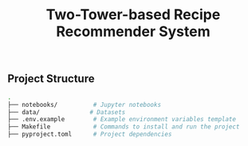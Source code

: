 <div align="center">
  <h1>Two-Tower-based Recipe Recommender System</h1>
</div>

</br>

## Project Structure

```bash
.
├── notebooks/          # Jupyter notebooks
├── data/              # Datasets
├── .env.example        # Example environment variables template
├── Makefile            # Commands to install and run the project
├── pyproject.toml      # Project dependencies
```

